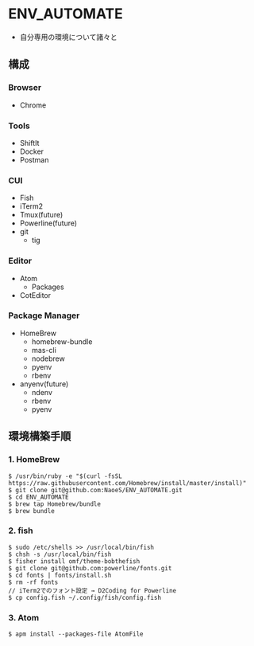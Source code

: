 # ENV_AUTOMATE
- 自分専用の環境について諸々と

## 構成
### Browser
- Chrome

### Tools
- ShiftIt
- Docker
- Postman

### CUI
- Fish
- iTerm2
- Tmux(future)
- Powerline(future)
- git
  * tig

### Editor
- Atom
  * Packages
- CotEditor

### Package Manager
- HomeBrew
  * homebrew-bundle
  * mas-cli
  * nodebrew
  * pyenv
  * rbenv
- anyenv(future)
  * ndenv
  * rbenv
  * pyenv

## 環境構築手順
### 1. HomeBrew
```
$ /usr/bin/ruby -e "$(curl -fsSL https://raw.githubusercontent.com/Homebrew/install/master/install)"
$ git clone git@github.com:NaoeS/ENV_AUTOMATE.git
$ cd ENV_AUTOMATE
$ brew tap Homebrew/bundle
$ brew bundle
```

### 2. fish
```
$ sudo /etc/shells >> /usr/local/bin/fish
$ chsh -s /usr/local/bin/fish
$ fisher install omf/theme-bobthefish
$ git clone git@github.com:powerline/fonts.git
$ cd fonts | fonts/install.sh
$ rm -rf fonts
// iTerm2でのフォント設定 → D2Coding for Powerline
$ cp config.fish ~/.config/fish/config.fish
```

### 3. Atom
```
$ apm install --packages-file AtomFile
```
